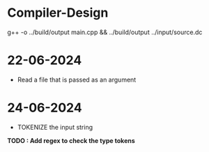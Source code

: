 # Compiler-Design
g++ -o ../build/output main.cpp && ../build/output ../input/source.dc

# 22-06-2024
- Read a file that is passed as an argument 

# 24-06-2024
- TOKENIZE the input string

**TODO : Add regex to check the type tokens**
